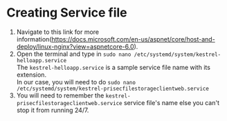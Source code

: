 # Creating Service file
1. Navigate to this link for more information(https://docs.microsoft.com/en-us/aspnet/core/host-and-deploy/linux-nginx?view=aspnetcore-6.0).
2. Open the terminal and type in ``sudo nano /etc/systemd/system/kestrel-helloapp.service``\
The ``kestrel-helloapp.service`` is a sample service file name with its extension.\
In our case, you will need to do ``sudo nano /etc/systemd/system/kestrel-prisecfilestorageclientweb.service``
3. You will need to remember the ``kestrel-prisecfilestorageclientweb.service`` service file's name else you can't stop it from running 24/7.
